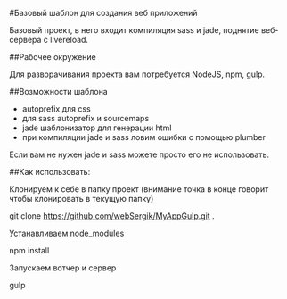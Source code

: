 #Базовый шаблон для создания веб приложений

Базовый проект, в него входит компиляция sass и jade, поднятие веб-сервера с livereload.

##Рабочее окружение

Для разворачивания проекта вам потребуется NodeJS, npm, gulp.

##Возможности шаблона

* autoprefix для css
* для sass autoprefix и sourcemaps
* jade шаблонизатор для генерации html
* при компиляции jade и sass ловим ошибки с помощью plumber

Если вам не нужен jade и sass можете просто его не использовать.

##Как использовать:

Клонируем к себе в папку проект (внимание точка в конце говорит чтобы клонировать в текущую папку)

git clone https://github.com/webSergik/MyAppGulp.git .

Устанавливаем node_modules

npm install

Запускаем вотчер и сервер

gulp
